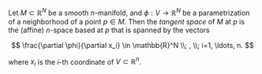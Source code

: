 Let $M \subset \mathbb{R}^N$ be a smooth $n$-manifold, and $\phi: V \to \mathbb{R}^N$ be a parametrization of a neighborhood of a point $p \in M$. Then the *tangent space* of $M$ at $p$ is the (affine) $n$-space based at $p$ that is spanned by the vectors

$$
\frac{\partial \phi}{\partial x_i} \in \mathbb{R}^N \\; , \\; i=1, \ldots, n.
$$

where $x_i$ is the $i$-th coordinate of $V \subset \mathbb{R}^n$.
